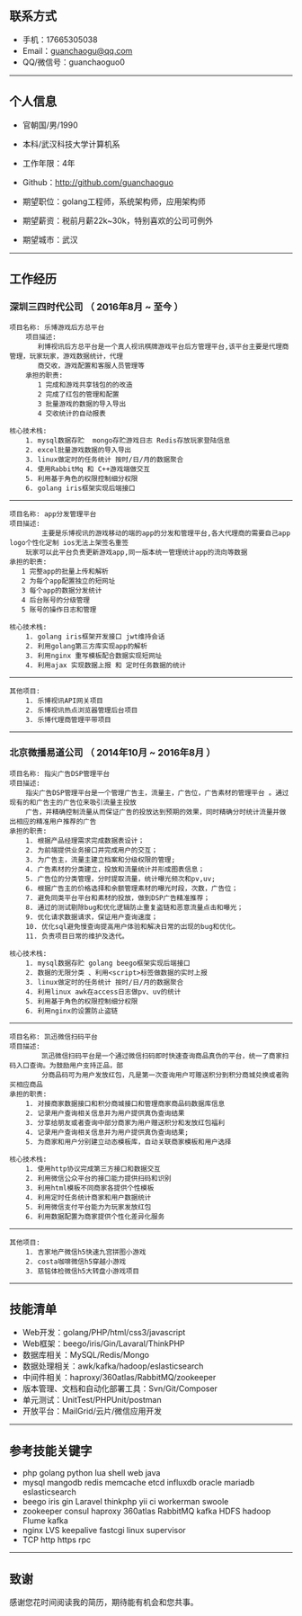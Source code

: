 ## 联系方式
- 手机：17665305038 
- Email：guanchaogu@qq.com 
- QQ/微信号：guanchaoguo0

---

## 个人信息

 - 官朝国/男/1990 
 - 本科/武汉科技大学计算机系 
 - 工作年限：4年
 - Github：http://github.com/guanchaoguo 

 - 期望职位：golang工程师，系统架构师，应用架构师
 - 期望薪资：税前月薪22k~30k，特别喜欢的公司可例外
 - 期望城市：武汉

---

## 工作经历


### 深圳三四时代公司 （ 2016年8月 ~ 至今 ）


    项目名称: 乐博游戏后方总平台
        项目描述:
           利博视讯后方总平台是一个真人视讯棋牌游戏平台后方管理平台,该平台主要是代理商管理，玩家玩家，游戏数据统计，代理
           商交收，游戏配置和客服人员管理等
        承担的职责:
           1 完成和游戏共享钱包的的改造
           2 完成了红包的管理和配置
           3 批量游戏的数据的导入导出
           4 交收统计的自动报表
        
    核心技术栈:
        1. mysql数据存贮  mongo存贮游戏日志 Redis存放玩家登陆信息
        2. excel批量游戏数据的导入导出
        3. linux做定时的任务统计 按时/日/月的数据聚合
        4. 使用RabbitMq 和 C++游戏端做交互
        5. 利用基于角色的权限控制细分权限
        6. golang iris框架实现后端接口
---            
    项目名称: app分发管理平台
    项目描述:
            主要是乐博视讯的游戏移动的端的app的分发和管理平台,各大代理商的需要自己app logo个性化定制 ios无法上架签名重签
        玩家可以此平台负责更新游戏app,同一版本统一管理统计app的流向等数据    
    承担的职责:
       1 完整app的批量上传和解析
       2 为每个app配置独立的短网址
       3 每个app的数据分发统计
       4 后台账号的分级管理
       5 账号的操作日志和管理
             
    核心技术栈:
        1. golang iris框架开发接口 jwt维持会话
        2. 利用golang第三方库实现app的解析
        3. 利用nginx 重写模板配合数据实现短网址
        4. 利用ajax 实现数据上报 和 定时任务数据的统计
               
---
    其他项目:
        1. 乐博视讯API网关项目
        2. 乐博视讯热点浏览器管理后台项目
        3. 乐博代理商管理平带项目
 
---
### 北京微播易道公司 （ 2014年10月 ~ 2016年8月 ）

    项目名称: 指尖广告DSP管理平台
    项目描述:
        指尖广告DSP管理平台是一个管理广告主，流量主，广告位，广告素材的管理平台 。通过现有的和广告主的广告位来吸引流量主投放
        广告，并精确控制流量从而保证广告的投放达到预期的效果，同时精确分时统计流量并做出相应的精准用户推荐的广告
    承担的职责:
        1. 根据产品经理需求完成数据表设计； 
        2. 为前端提供业务接口并完成用户的交互；
        3. 为广告主，流量主建立档案和分级权限的管理;
        4. 广告素材的分类建立，投放和流量统计并形成图表信息；
        5. 广告位的分类管理，分时提取流量，统计曝光频次和pv,uv;
        6. 根据广告主的价格选择和余额管理素材的曝光时段，次数，广告位；
        7. 避免同类平台平台和素材的投放，做到DSP广告精准推荐；
        8. 通过的测试剔除bug和优化逻辑防止重复盗链和恶意流量点击和曝光；
        9. 优化请求数据请求，保证用户查询速度；
        10. 优化sql避免慢查询提高用户体验和解决日常的出现的bug和优化。
        11. 负责项目日常的维护及迭代。
        
    核心技术栈:
        1. mysql数据存贮 golang beego框架实现后端接口 
        2. 数据的无限分类 、利用<script>标签做数据的实时上报
        3. linux做定时的任务统计 按时/日/月的数据聚合
        4. 利用linux awk在access日志做pv、uv的统计
        5. 利用基于角色的权限控制细分权限
        6. 利用nginx的设置防止盗链
---            
    项目名称: 凯迅微信扫码平台
    项目描述:
            凯迅微信扫码平台是一个通过微信扫码即时快速查询商品真伪的平台，统一了商家扫码入口查询。为鼓励用户支持正品，部
            分商品码可为用户发放红包，凡是第一次查询用户可赠送积分到积分商城兑换或者购买相应商品
    承担的职责:
        1. 对接商家数据接口和积分商城接口和管理商家商品码数据库信息 
        2. 记录用户查询相关信息并为用户提供真伪查询结果
        3. 分享给朋友或者查询中部分商家为用户赠送积分和发放红包福利
        4. 记录用户查询相关信息并为用户提供真伪查询结果;
        5. 为商家和用户分别建立动态模板库，自动关联商家模板和用户选择
             
    核心技术栈:
        1. 使用http协议完成第三方接口和数据交互 
        2. 利用微信公众平台的接口能力提供扫码和识别
        3. 利用html模板不同商家各提供个性模板
        4. 利用定时任务统计商家和用户数据统计
        5. 利用微信支付平台能力为玩家发放红包
        6. 利用数据配置为商家提供个性化差异化服务       
---
    其他项目:
        1. 吉家地产微信h5快速九宫拼图小游戏 
        2. costa咖啡微信h5穿越小游戏
        3. 慈铭体检微信h5大转盘小游戏项目
          
    
    
---
## 技能清单

- Web开发：golang/PHP/html/css3/javascript
- Web框架：beego/iris/Gin/Lavaral/ThinkPHP
- 数据库相关：MySQL/Redis/Mongo
- 数据处理相关：awk/kafka/hadoop/eslasticsearch
- 中间件相关：haproxy/360atlas/RabbitMQ/zookeeper
- 版本管理、文档和自动化部署工具：Svn/Git/Composer
- 单元测试：UnitTest/PHPUnit/postman
- 开放平台：MailGrid/云片/微信应用开发

---

## 参考技能关键字
- php  golang   python   lua  shell web    java
- mysql   mangodb   redis   memcache  etcd  influxdb    oracle  mariadb  eslasticsearch
- beego   iris   gin   Laravel   thinkphp  yii   ci  workerman  swoole 
- zookeeper   consul  haproxy   360atlas RabbitMQ kafka HDFS hadoop Flume kafka
- nginx   LVS   keepalive  fastcgi linux supervisor
- TCP   http   https   rpc
  
---


## 致谢
感谢您花时间阅读我的简历，期待能有机会和您共事。

